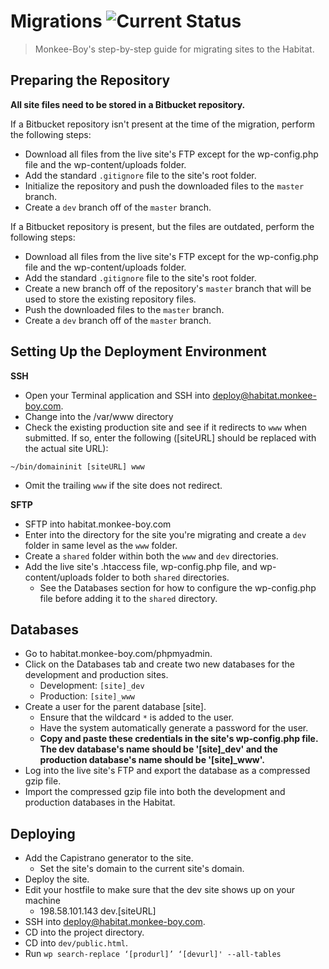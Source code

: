 # Migrations ![Current Status](https://img.shields.io/badge/status-DRAFT-green.svg)

> Monkee-Boy's step-by-step guide for migrating sites to the Habitat.

## Preparing the Repository

**All site files need to be stored in a Bitbucket repository.**

If a Bitbucket repository isn't present at the time of the migration, perform the following steps:

* Download all files from the live site's FTP except for the wp-config.php file and the wp-content/uploads folder.
* Add the standard `.gitignore` file to the site's root folder.
* Initialize the repository and push the downloaded files to the `master` branch.
* Create a `dev` branch off of the `master` branch.

If a Bitbucket repository is present, but the files are outdated, perform the following steps:

* Download all files from the live site's FTP except for the wp-config.php file and the wp-content/uploads folder.
* Add the standard `.gitignore` file to the site's root folder.
* Create a new branch off of the repository's `master` branch that will be used to store the existing repository files.
* Push the downloaded files to the `master` branch.
* Create a `dev` branch off of the `master` branch.

## Setting Up the Deployment Environment

**SSH**
* Open your Terminal application and SSH into deploy@habitat.monkee-boy.com.
* Change into the /var/www directory
* Check the existing production site and see if it redirects to `www` when submitted. If so, enter the following ([siteURL] should be replaced with the actual site URL):
```
~/bin/domaininit [siteURL] www
```
* Omit the trailing `www` if the site does not redirect.

**SFTP**
* SFTP into habitat.monkee-boy.com
* Enter into the directory for the site you're migrating and create a `dev` folder in same level as the `www` folder.
* Create a `shared` folder within both the `www` and `dev` directories.
* Add the live site's .htaccess file, wp-config.php file, and wp-content/uploads folder to both `shared` directories.
  * See the Databases section for how to configure the wp-config.php file before adding it to the `shared` directory.

## Databases

* Go to habitat.monkee-boy.com/phpmyadmin.
* Click on the Databases tab and create two new databases for the development and production sites.
  * Development: `[site]_dev`
  * Production: `[site]_www`
* Create a user for the parent database [site].
  * Ensure that the wildcard `*` is added to the user.
  * Have the system automatically generate a password for the user.
  * **Copy and paste these credentials in the site's wp-config.php file. The dev database's name should be '[site]_dev' and the production database's name should be '[site]_www'.**
* Log into the live site's FTP and export the database as a compressed gzip file.
* Import the compressed gzip file into both the development and production databases in the Habitat.

## Deploying

* Add the Capistrano generator to the site.
  * Set the site's domain to the current site's domain.
* Deploy the site.
* Edit your hostfile to make sure that the dev site shows up on your machine
  * 198.58.101.143 dev.[siteURL]
* SSH into deploy@habitat.monkee-boy.com.
* CD into the project directory.
* CD into `dev/public.html`.
* Run `wp search-replace ‘[produrl]’ ‘[devurl]' --all-tables`
